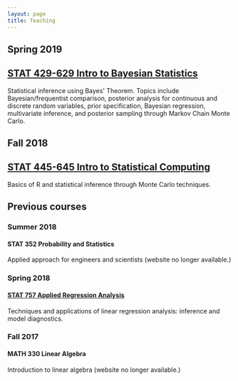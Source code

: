 ```yaml
---
layout: page
title: Teaching
---
```

 
## Spring 2019

## [STAT 429-629 Intro to Bayesian Statistics](SP19/STAT429/)

Statistical inference using Bayes' Theorem. Topics include Bayesian/frequentist comparison, posterior analysis for continuous and discrete random variables, prior specification, Bayesian regression, multivariate inference, and posterior sampling through Markov Chain Monte Carlo.

## Fall 2018

## [STAT 445-645 Intro to Statistical Computing](FA18/STAT445/)

Basics of R and statistical inference through Monte Carlo techniques.

## Previous courses

### Summer 2018

#### STAT 352 Probability and Statistics

Applied approach for engineers and scientists (website no longer available.)

### Spring 2018

#### [STAT 757 Applied Regression Analysis](SP18/STAT757/)

Techniques and applications of linear regression analysis: inference and model diagnostics.

### Fall 2017

#### MATH 330 Linear Algebra

Introduction to linear algebra (website no longer available.)





